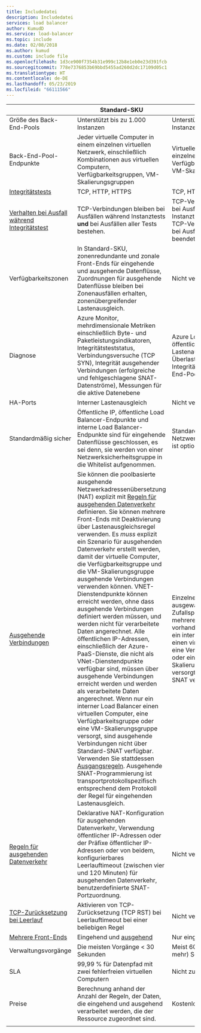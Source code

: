 ```yaml
---
title: Includedatei
description: Includedatei
services: load balancer
author: KumudD
ms.service: load-balancer
ms.topic: include
ms.date: 02/08/2018
ms.author: kumud
ms.custom: include file
ms.openlocfilehash: 1d3ce900f7354b31e999c12b8e1eb0e23d391fcb
ms.sourcegitcommit: 778e7376853b69bbd5455ad260d2dc17109d05c1
ms.translationtype: HT
ms.contentlocale: de-DE
ms.lasthandoff: 05/23/2019
ms.locfileid: "66111566"
---
```

| | Standard-SKU | Basic-SKU |
| --- | --- | --- |
| Größe des Back-End-Pools | Unterstützt bis zu 1.000 Instanzen | Unterstützt bis zu 100 Instanzen |
| Back-End-Pool-Endpunkte | Jeder virtuelle Computer in einem einzelnen virtuellen Netzwerk, einschließlich Kombinationen aus virtuellen Computern, Verfügbarkeitsgruppen, VM-Skalierungsgruppen | Virtuelle Computer in einer einzelnen Verfügbarkeitsgruppe oder VM-Skalierungsgruppe |
| [Integritätstests](../articles/load-balancer/load-balancer-custom-probe-overview.md#types) | TCP, HTTP, HTTPS | TCP, HTTP |
| [Verhalten bei Ausfall während Integritätstest](../articles/load-balancer/load-balancer-custom-probe-overview.md#probedown) | TCP-Verbindungen bleiben bei Ausfällen während Instanztests __und__ bei Ausfällen aller Tests bestehen. | TCP-Verbindungen bleiben bei Ausfällen während Instanztests bestehen. Alle TCP-Verbindungen werden bei Ausfällen aller Tests beendet. |
| Verfügbarkeitszonen | In Standard-SKU, zonenredundante und zonale Front-Ends für eingehende und ausgehende Datenflüsse, Zuordnungen für ausgehende Datenflüsse bleiben bei Zonenausfällen erhalten, zonenübergreifender Lastenausgleich. | Nicht verfügbar. |
| Diagnose | Azure Monitor, mehrdimensionale Metriken einschließlich Byte- und Paketleistungsindikatoren, Integritätsteststatus, Verbindungsversuche (TCP SYN), Integrität ausgehender Verbindungen (erfolgreiche und fehlgeschlagene SNAT-Datenströme), Messungen für die aktive Datenebene | Azure Log Analytics nur für öffentlichen Lastenausgleich, SNAT-Überlastungswarnung, Integritätsanzahl für Back-End-Pool |
| HA-Ports | Interner Lastenausgleich | Nicht verfügbar. |
| Standardmäßig sicher | Öffentliche IP, öffentliche Load Balancer-Endpunkte und interne Load Balancer-Endpunkte sind für eingehende Datenflüsse geschlossen, es sei denn, sie werden von einer Netzwerksicherheitsgruppe in die Whitelist aufgenommen. | Standardmäßig geöffnet, Netzwerksicherheitsgruppe ist optional. |
| [Ausgehende Verbindungen](../articles/load-balancer/load-balancer-outbound-connections.md) | Sie können die poolbasierte ausgehende Netzwerkadressenübersetzung (NAT) explizit mit [Regeln für ausgehenden Datenverkehr](../articles/load-balancer/load-balancer-outbound-rules-overview.md) definieren. Sie können mehrere Front-Ends mit Deaktivierung über Lastenausgleichsregel verwenden. Es _muss_ explizit ein Szenario für ausgehenden Datenverkehr erstellt werden, damit der virtuelle Computer, die Verfügbarkeitsgruppe und die VM-Skalierungsgruppe ausgehende Verbindungen verwenden können.  VNET-Dienstendpunkte können erreicht werden, ohne dass ausgehende Verbindungen definiert werden müssen, und werden nicht für verarbeitete Daten angerechnet.  Alle öffentlichen IP-Adressen, einschließlich der Azure-PaaS-Dienste, die nicht als VNet-Dienstendpunkte verfügbar sind, müssen über ausgehende Verbindungen erreicht werden und werden als verarbeitete Daten angerechnet. Wenn nur ein interner Load Balancer einen virtuellen Computer, eine Verfügbarkeitsgruppe oder eine VM-Skalierungsgruppe versorgt, sind ausgehende Verbindungen nicht über Standard-SNAT verfügbar. Verwenden Sie stattdessen [Ausgangsregeln](../articles/load-balancer/load-balancer-outbound-rules-overview.md). Ausgehende SNAT-Programmierung ist transportprotokollspezifisch entsprechend dem Protokoll der Regel für eingehenden Lastenausgleich. | Einzelnes Front-End, ausgewählt nach dem Zufallsprinzip, wenn mehrere Front-Ends vorhanden sind.  Wenn nur ein interner Load Balancer einen virtuellen Computer, eine Verfügbarkeitsgruppe oder eine VM-Skalierungsgruppe versorgt, wird Standard-SNAT verwendet. |
| [Regeln für ausgehenden Datenverkehr](../articles/load-balancer/load-balancer-outbound-rules-overview.md) | Deklarative NAT-Konfiguration für ausgehenden Datenverkehr, Verwendung öffentlicher IP-Adressen oder der Präfixe öffentlicher IP-Adressen oder von beidem, konfigurierbares Leerlauftimeout (zwischen vier und 120 Minuten) für ausgehenden Datenverkehr, benutzerdefinierte SNAT-Portzuordnung. | Nicht verfügbar. |
|  [TCP-Zurücksetzung bei Leerlauf](../articles/load-balancer/load-balancer-tcp-reset.md) | Aktivieren von TCP-Zurücksetzung (TCP RST) bei Leerlauftimeout bei einer beliebigen Regel | Nicht verfügbar |
| [Mehrere Front-Ends](../articles/load-balancer/load-balancer-multivip-overview.md) | Eingehend und [ausgehend](../articles/load-balancer/load-balancer-outbound-connections.md) | Nur eingehend |
| Verwaltungsvorgänge | Die meisten Vorgänge < 30 Sekunden | Meist 60 bis 90 (oder mehr) Sekunden |
| SLA | 99,99 % für Datenpfad mit zwei fehlerfreien virtuellen Computern | Nicht zutreffend | 
| Preise | Berechnung anhand der Anzahl der Regeln, der Daten, die eingehend und ausgehend verarbeitet werden, die der Ressource zugeordnet sind.  | Kostenlos |
|  |  |  |
